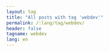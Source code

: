 ```yaml
---
layout: tag
title: "All posts with tag 'webdev'"
permalink: /:lang/tag/webdev/
header: false
tagname: webdev
lang: en
---
```

